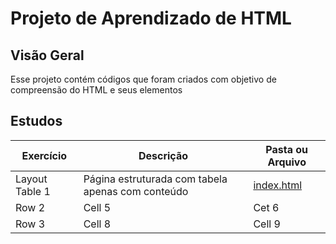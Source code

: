 # Projeto de Aprendizado de HTML


## Visão Geral

Esse projeto contém códigos que foram criados com objetivo de compreensão do HTML e seus elementos


## Estudos

| Exercício         | Descrição                     | Pasta ou Arquivo                      |
|-------------------|-------------------------------|---------------------------------------|
| Layout Table 1    | Página estruturada com tabela apenas com conteúdo    | [index.html](layout-table/index.html) |
| Row 2             | Cell 5                        | Cet 6                                 |
| Row 3             | Cell 8                        | Cell 9                                |